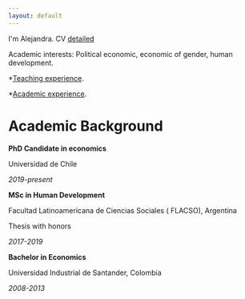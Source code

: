 ```yaml
---
layout: default
---
```


I'm Alejandra. CV [detailed](./CV_2023.pdf)

Academic interests: Political economic, economic of gender, human development.

*[Teaching experience](./another-page.html).

*[Academic experience](./academic_activities.html).


# [](#header-1)Academic Background

**PhD Candidate in economics**

Universidad de Chile

_2019-present_



**MSc in Human Development**

Facultad Latinoamericana de Ciencias Sociales ( FLACSO), Argentina

Thesis with honors

_2017-2019_



**Bachelor in Economics**

Universidad Industrial de Santander, Colombia

_2008-2013_
